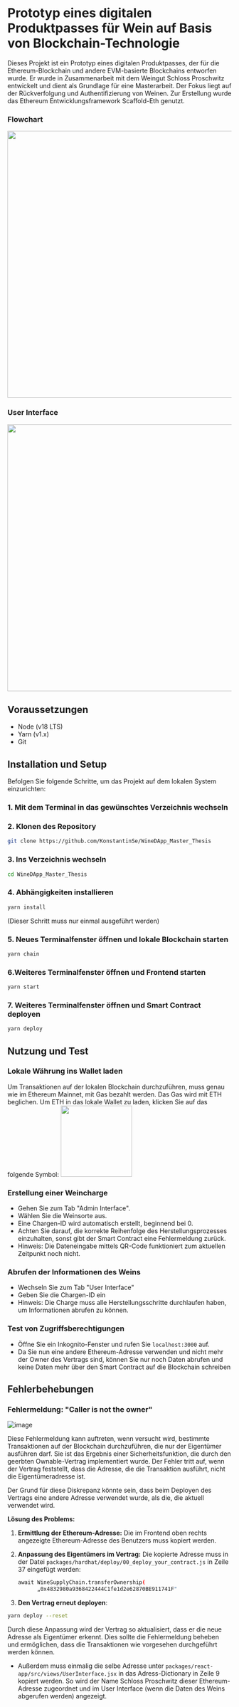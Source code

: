 
# Prototyp eines digitalen Produktpasses für Wein auf Basis von Blockchain-Technologie

Dieses Projekt ist ein Prototyp eines digitalen Produktpasses, der für die Ethereum-Blockchain und andere EVM-basierte Blockchains entworfen wurde. Er wurde in Zusammenarbeit mit dem Weingut Schloss Proschwitz entwickelt und dient als Grundlage für eine Masterarbeit. Der Fokus liegt auf der Rückverfolgung und Authentifizierung von Weinen.
Zur Erstellung wurde das Ethereum Entwicklungsframework Scaffold-Eth genutzt.

### Flowchart
<p align="center">
  <img src="https://github.com/KonstantinSe/WineDApp_Master_Thesis/assets/120366135/dcea5dd1-c501-423a-9030-13f7ee108fa7" width="600">
</p>


### User Interface
<p align="center">
  <img src="https://github.com/KonstantinSe/WineDApp_Master_Thesis/assets/120366135/b92a67bd-f30b-4f4b-883e-41ef643c3169" width="600">
</p>



## Voraussetzungen

- Node (v18 LTS)
- Yarn (v1.x)
- Git

## Installation und Setup

Befolgen Sie folgende Schritte, um das Projekt auf dem lokalen System einzurichten:

### 1. Mit dem Terminal in das gewünschtes Verzeichnis wechseln

### 2. Klonen des Repository 

```bash
git clone https://github.com/KonstantinSe/WineDApp_Master_Thesis
```

### 3. Ins Verzeichnis wechseln

```bash
cd WineDApp_Master_Thesis
```

### 4. Abhängigkeiten installieren

```bash
yarn install
```
(Dieser Schritt muss nur einmal ausgeführt werden)

### 5. Neues Terminalfenster öffnen und lokale Blockchain starten

```bash
yarn chain
```

### 6.Weiteres Terminalfenster öffnen und Frontend starten

```bash
yarn start
```

### 7. Weiteres Terminalfenster öffnen und Smart Contract deployen

```bash
yarn deploy
```
## Nutzung und Test

### Lokale Währung ins Wallet laden

Um Transaktionen auf der lokalen Blockchain durchzuführen, muss genau wie im Ethereum Mainnet, mit Gas bezahlt werden. Das Gas wird mit ETH beglichen. Um ETH in das lokale Wallet zu laden, klicken Sie auf das folgende Symbol:
  <img src="https://github.com/KonstantinSe/WineDApp_Master_Thesis/assets/120366135/30e21494-c29c-4ef2-beec-6ddf7ad0e1cf" width="160">


### Erstellung einer Weincharge

- Gehen Sie zum Tab "Admin Interface".
- Wählen Sie die Weinsorte aus.
- Eine Chargen-ID wird automatisch erstellt, beginnend bei 0.
- Achten Sie darauf, die korrekte Reihenfolge des Herstellungsprozesses einzuhalten, sonst gibt der Smart Contract eine Fehlermeldung zurück.
- Hinweis: Die Dateneingabe mittels QR-Code funktioniert zum aktuellen Zeitpunkt noch nicht.

### Abrufen der Informationen des Weins

- Wechseln Sie zum Tab "User Interface"
- Geben Sie die Chargen-ID ein 
- Hinweis: Die Charge muss alle Herstellungsschritte durchlaufen haben, um Informationen abrufen zu können.

### Test von Zugriffsberechtigungen

- Öffne Sie ein Inkognito-Fenster und rufen Sie `localhost:3000` auf.
- Da Sie nun eine andere Ethereum-Adresse verwenden und nicht mehr der Owner des Vertrags sind, können Sie nur noch Daten abrufen und keine Daten mehr über den Smart Contract auf die Blockchain schreiben

## Fehlerbehebungen


### Fehlermeldung: "Caller is not the owner"
![image](https://github.com/KonstantinSe/WineDApp_Master_Thesis/assets/120366135/757bc027-74ed-460c-8087-3c254256e510)

Diese Fehlermeldung kann auftreten, wenn versucht wird, bestimmte Transaktionen auf der Blockchain durchzuführen, die nur der Eigentümer ausführen darf. Sie ist das Ergebnis einer Sicherheitsfunktion, die durch den geerbten Ownable-Vertrag implementiert wurde. Der Fehler tritt auf, wenn der Vertrag feststellt, dass die Adresse, die die Transaktion ausführt, nicht die Eigentümeradresse ist.

Der Grund für diese Diskrepanz könnte sein, dass beim Deployen des Vertrags eine andere Adresse verwendet wurde, als die, die aktuell verwendet wird. 

**Lösung des Problems:**

1. **Ermittlung der Ethereum-Adresse:** Die im Frontend oben rechts angezeigte Ethereum-Adresse des Benutzers muss kopiert werden.

2. **Anpassung des Eigentümers im Vertrag:** Die kopierte Adresse muss in der Datei `packages/hardhat/deploy/00_deploy_your_contract.js` in Zeile 37 eingefügt werden:

   ```bash
   await WineSupplyChain.transferOwnership(
         „0x4832980a9368422444C1fe1d2e62870BE911741F"
   ```
3. **Den Vertrag erneut deployen**:
```bash
yarn deploy --reset
```


Durch diese Anpassung wird der Vertrag so aktualisiert, dass er die neue Adresse als Eigentümer erkennt. Dies sollte die Fehlermeldung beheben und ermöglichen, dass die Transaktionen wie vorgesehen durchgeführt werden können.



- Außerdem muss einmalig die selbe Adresse unter `packages/react-app/src/views/UserInterface.jsx` in das Adress-Dictionary in Zeile 9 kopiert werden. So wird der Name Schloss Proschwitz dieser  Ethereum-Adresse zugeordnet und im User Interface (wenn die Daten des Weins abgerufen werden) angezeigt.






